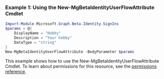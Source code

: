 ### Example 1: Using the New-MgBetaIdentityUserFlowAttribute Cmdlet
```powershell
Import-Module Microsoft.Graph.Beta.Identity.SignIns
$params = @{
	DisplayName = "Hobby"
	Description = "Your hobby"
	DataType = "string"
}
New-MgBetaIdentityUserFlowAttribute -BodyParameter $params
```
This example shows how to use the New-MgBetaIdentityUserFlowAttribute Cmdlet.
To learn about permissions for this resource, see the [permissions reference](/graph/permissions-reference).
